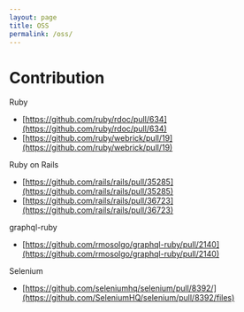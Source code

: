 ```yaml
---
layout: page
title: OSS
permalink: /oss/
---
```


# Contribution
Ruby
- [https://github.com/ruby/rdoc/pull/634](https://github.com/ruby/rdoc/pull/634)
- [https://github.com/ruby/webrick/pull/19](https://github.com/ruby/webrick/pull/19)

Ruby on Rails
- [https://github.com/rails/rails/pull/35285](https://github.com/rails/rails/pull/35285)
- [https://github.com/rails/rails/pull/36723](https://github.com/rails/rails/pull/36723)

graphql-ruby
- [https://github.com/rmosolgo/graphql-ruby/pull/2140](https://github.com/rmosolgo/graphql-ruby/pull/2140)

Selenium
- [https://github.com/seleniumhq/selenium/pull/8392/](https://github.com/SeleniumHQ/selenium/pull/8392/files)
